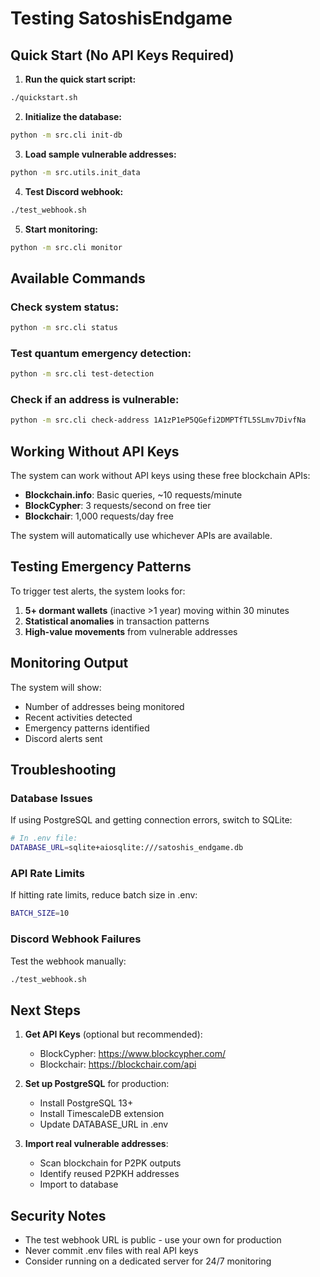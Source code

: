 # Testing SatoshisEndgame

## Quick Start (No API Keys Required)

1. **Run the quick start script:**
```bash
./quickstart.sh
```

2. **Initialize the database:**
```bash
python -m src.cli init-db
```

3. **Load sample vulnerable addresses:**
```bash
python -m src.utils.init_data
```

4. **Test Discord webhook:**
```bash
./test_webhook.sh
```

5. **Start monitoring:**
```bash
python -m src.cli monitor
```

## Available Commands

### Check system status:
```bash
python -m src.cli status
```

### Test quantum emergency detection:
```bash
python -m src.cli test-detection
```

### Check if an address is vulnerable:
```bash
python -m src.cli check-address 1A1zP1eP5QGefi2DMPTfTL5SLmv7DivfNa
```

## Working Without API Keys

The system can work without API keys using these free blockchain APIs:
- **Blockchain.info**: Basic queries, ~10 requests/minute
- **BlockCypher**: 3 requests/second on free tier
- **Blockchair**: 1,000 requests/day free

The system will automatically use whichever APIs are available.

## Testing Emergency Patterns

To trigger test alerts, the system looks for:
1. **5+ dormant wallets** (inactive >1 year) moving within 30 minutes
2. **Statistical anomalies** in transaction patterns
3. **High-value movements** from vulnerable addresses

## Monitoring Output

The system will show:
- Number of addresses being monitored
- Recent activities detected
- Emergency patterns identified
- Discord alerts sent

## Troubleshooting

### Database Issues
If using PostgreSQL and getting connection errors, switch to SQLite:
```bash
# In .env file:
DATABASE_URL=sqlite+aiosqlite:///satoshis_endgame.db
```

### API Rate Limits
If hitting rate limits, reduce batch size in .env:
```bash
BATCH_SIZE=10
```

### Discord Webhook Failures
Test the webhook manually:
```bash
./test_webhook.sh
```

## Next Steps

1. **Get API Keys** (optional but recommended):
   - BlockCypher: https://www.blockcypher.com/
   - Blockchair: https://blockchair.com/api

2. **Set up PostgreSQL** for production:
   - Install PostgreSQL 13+
   - Install TimescaleDB extension
   - Update DATABASE_URL in .env

3. **Import real vulnerable addresses**:
   - Scan blockchain for P2PK outputs
   - Identify reused P2PKH addresses
   - Import to database

## Security Notes

- The test webhook URL is public - use your own for production
- Never commit .env files with real API keys
- Consider running on a dedicated server for 24/7 monitoring